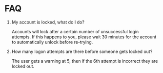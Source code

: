 # FAQ

1.  My account is locked, what do I do?

    Accounts will lock after a certain number of unsuccessful login
    attempts. If this happens to you, please wait 30 minutes for the
    account to automatically unlock before re-trying.

2.  How many logon attempts are there before someone gets locked out?

    The user gets a warning at 5, then if the 6th attempt is incorrect
    they are locked out.
